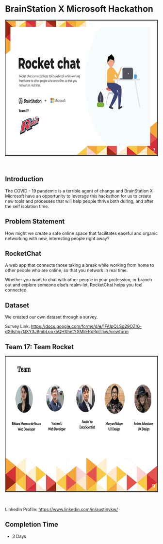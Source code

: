 # BrainStation X Microsoft Hackathon

<p align="center">
 <img src="Team_Intro.png" width="800" height="450">
</p> <br>

## Introduction 
The COVID - 19 pandemic is a terrible agent of change and BrainStation X Microsoft have an opportunity to leverage this hackathon for us to create new tools and processes that will help people thrive both during, and after the self isolation time. 

## Problem Statement 
How might we create a safe online space that facilitates easeful and organic networking with new, interesting people right away?

## RocketChat
A web app that connects those taking a break while working from home to other people who are online, so that you network in real time.

Whether you want to chat with other people in your profession, or branch out and explore someone else’s realm-let, RocketChat helps you feel connected. 

## Dataset
We created our own dataset through a survey. 

Survey Link: https://docs.google.com/forms/d/e/1FAIpQLSd29OZr6-dX6shg7QXY3J9mbLoo75QHXhntYXMljERpRplT5w/viewform

## Team 17: Team Rocket 
<p align="center">
 <img src="Teammate.png" width="800" height="450">
</p> <br>

LinkedIn Profile: https://www.linkedin.com/in/austinykw/

## Completion Time
* 3 Days
